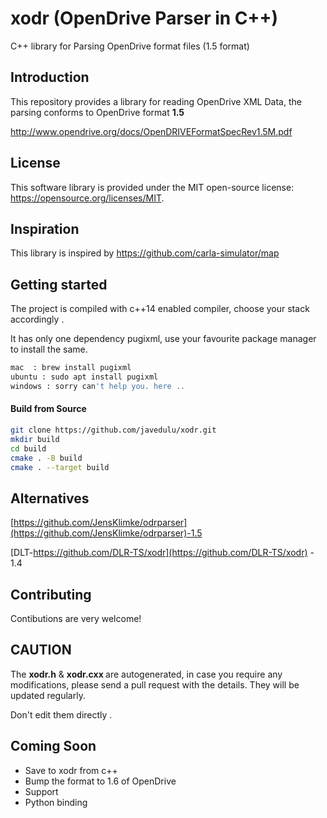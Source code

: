 
# xodr (OpenDrive Parser in C++)
C++ library for Parsing OpenDrive format files (1.5 format)

## Introduction <a name="introduction"></a>

This repository provides a library for reading OpenDrive XML Data, the parsing conforms to OpenDrive format <b>1.5</b>

http://www.opendrive.org/docs/OpenDRIVEFormatSpecRev1.5M.pdf

## License <a name="license"></a>

This software library is provided under the MIT open-source license: https://opensource.org/licenses/MIT.

## Inspiration <a name="inspiration"></a>

This library is inspired by https://github.com/carla-simulator/map

## Getting started <a name="started"></a>
The project is compiled with c++14 enabled compiler, choose your stack accordingly .

It has only one dependency pugixml, use your favourite package manager to install the same.
```bash
mac  : brew install pugixml
ubuntu : sudo apt install pugixml
windows : sorry can't help you. here ..
```
#### Build from Source <a name="build"></a>

```bash
git clone https://github.com/javedulu/xodr.git
mkdir build
cd build
cmake . -B build
cmake . --target build
```

## Alternatives <a name="alternatives"></a>
[https://github.com/JensKlimke/odrparser](https://github.com/JensKlimke/odrparser)-1.5 

[DLT-https://github.com/DLR-TS/xodr](https://github.com/DLR-TS/xodr) - 1.4

## Contributing <a name="contributing"></a>
Contibutions are very welcome!

## CAUTION <a name="caution"></a>

The <b>xodr.h</b> & <b> xodr.cxx </b> are autogenerated, in case you require any modifications, please send a pull request with the details. They will be updated regularly.

Don't edit them directly .

## Coming Soon <a name="future"></a>
 - Save to xodr from c++   
 - Bump the format to 1.6 of OpenDrive   
 - Support
 - Python binding
